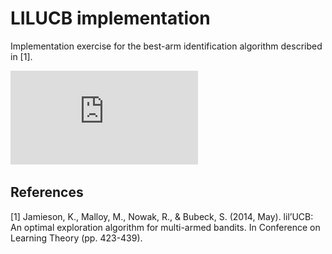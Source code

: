# LILUCB implementation

Implementation exercise for the best-arm identification algorithm described in [1].


![alt text](https://github.com/afvk/LIL_UCB_implementation/blob/master/figures/run.pdf)

## References
[1] Jamieson, K., Malloy, M., Nowak, R., & Bubeck, S. (2014, May). lil’UCB: An optimal exploration algorithm for multi-armed bandits. In Conference on Learning Theory (pp. 423-439).

